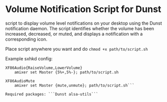 # Volume Notification Script for Dunst
script to display volume level notifications on your desktop using the Dunst notification daemon. The script identifies whether the volume has been increased, decreased, or muted, and displays a notification with a corresponding icon.

Place script anywhere you want and do ```chmod +x path/to/script.sh```

Example sxhkd config:
```
XF86Audio{RaiseVolume,LowerVolume}
	amixer set Master {5%+,5%-}; path/to/script.sh

XF86AudioMute
	amixer set Master {mute,unmute}; path/to/script.sh```

Required packages: ```Dunst alsa-utils```
